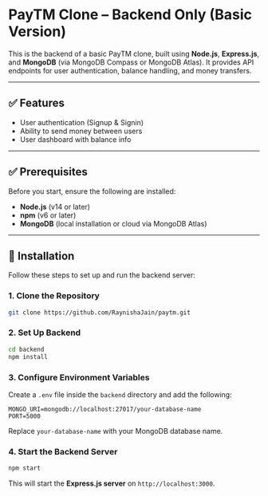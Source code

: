 
# PayTM Clone – Backend Only (Basic Version)

This is the backend of a basic PayTM clone, built using **Node.js**, **Express.js**, and **MongoDB** (via MongoDB Compass or MongoDB Atlas). It provides API endpoints for user authentication, balance handling, and money transfers.

---

## ✅ Features

- User authentication (Signup & Signin)
- Ability to send money between users
- User dashboard with balance info

---

## ✅ Prerequisites

Before you start, ensure the following are installed:

- **Node.js** (v14 or later)
- **npm** (v6 or later)
- **MongoDB** (local installation or cloud via MongoDB Atlas)

---

## 🚀 Installation

Follow these steps to set up and run the backend server:

### 1. Clone the Repository

```bash
git clone https://github.com/RaynishaJain/paytm.git
```

### 2. Set Up Backend

```bash
cd backend
npm install
```

### 3. Configure Environment Variables

Create a `.env` file inside the `backend` directory and add the following:

```
MONGO_URI=mongodb://localhost:27017/your-database-name
PORT=5000
```

Replace `your-database-name` with your MongoDB database name.

### 4. Start the Backend Server

```bash
npm start
```

This will start the **Express.js server** on `http://localhost:3000`.
